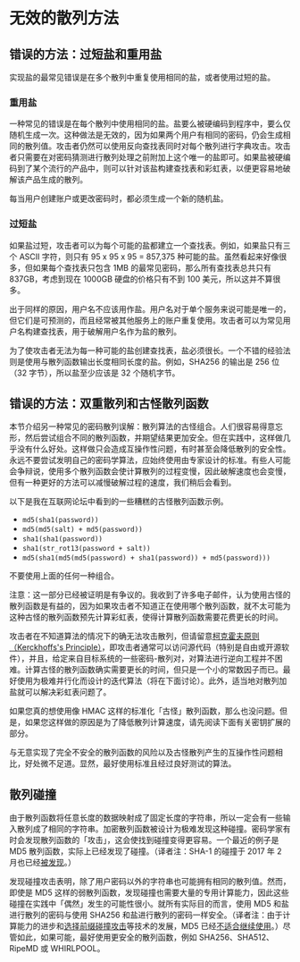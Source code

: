 # 无效的散列方法

## 错误的方法：过短盐和重用盐

实现盐的最常见错误是在多个散列中重复使用相同的盐，或者使用过短的盐。

### 重用盐

一种常见的错误是在每个散列中使用相同的盐。盐要么被硬编码到程序中，要么仅随机生成一次。这种做法是无效的，因为如果两个用户有相同的密码，仍会生成相同的散列值。攻击者仍然可以使用反向查找表同时对每个散列进行字典攻击。攻击者只需要在对密码猜测进行散列处理之前附加上这个唯一的盐即可。如果盐被硬编码到了某个流行的产品中，则可以针对该盐构建查找表和彩虹表，以便更容易地破解该产品生成的散列。

每当用户创建账户或更改密码时，都必须生成一个新的随机盐。

### 过短盐

如果盐过短，攻击者可以为每个可能的盐都建立一个查找表。例如，如果盐只有三个 ASCII 字符，则只有 95 x 95 x 95 = 857,375 种可能的盐。虽然看起来好像很多，但如果每个查找表只包含 1MB 的最常见密码，那么所有查找表总共只有 837GB，考虑到现在 1000GB 硬盘的价格只有不到 100 美元，所以这并不算很多。

出于同样的原因，用户名不应该用作盐。用户名对于单个服务来说可能是唯一的，但它们是可预测的，而且经常被其他服务上的账户重复使用。攻击者可以为常见用户名构建查找表，用于破解用户名作为盐的散列。

为了使攻击者无法为每一种可能的盐创建查找表，盐必须很长。一个不错的经验法则是使用与散列函数输出长度相同长度的盐。例如，SHA256 的输出是 256 位（32 字节），所以盐至少应该是 32 个随机字节。

## 错误的方法：双重散列和古怪散列函数

本节介绍另一种常见的密码散列误解：散列算法的古怪组合。人们很容易得意忘形，然后尝试组合不同的散列函数，并期望结果更加安全。但在实践中，这样做几乎没有什么好处。这样做只会造成互操作性问题，有时甚至会降低散列的安全性。永远不要尝试发明自己的密码学算法，应始终使用由专家设计的标准。有些人可能会争辩说，使用多个散列函数会使计算散列的过程变慢，因此破解速度也会变慢，但有一种更好的方法可以减慢破解过程的速度，我们稍后会看到。

以下是我在互联网论坛中看到的一些糟糕的古怪散列函数示例。

* `md5(sha1(password))`
* `md5(md5(salt) + md5(password))`
* `sha1(sha1(password))`
* `sha1(str_rot13(password + salt))`
* `md5(sha1(md5(md5(password) + sha1(password)) + md5(password)))`

不要使用上面的任何一种组合。

注意：这一部分已经被证明是有争议的。我收到了许多电子邮件，认为使用古怪的散列函数是有益的，因为如果攻击者不知道正在使用哪个散列函数，就不太可能为这种古怪的散列函数预先计算彩虹表，使得计算散列函数需要花费更长的时间。

攻击者在不知道算法的情况下的确无法攻击散列，但请留意[柯克霍夫原则（Kerckhoffs's Principle）](https://en.wikipedia.org/wiki/Kerckhoffs%27s_principle)，即攻击者通常可以访问源代码（特别是自由或开源软件），并且，给定来自目标系统的一些密码-散列对，对算法进行逆向工程并不困难。计算古怪的散列函数确实需要更长的时间，但只是一个小的常数因子而已。最好使用为极难并行化而设计的迭代算法（将在下面讨论）。此外，适当地对散列加盐就可以解决彩虹表问题了。

如果您真的想使用像 HMAC 这样的标准化「古怪」散列函数，那么也没问题。但是，如果您这样做的原因是为了降低散列计算速度，请先阅读下面有关密钥扩展的部分。

与无意实现了完全不安全的散列函数的风险以及古怪散列产生的互操作性问题相比，好处微不足道。显然，最好使用标准且经过良好测试的算法。

## 散列碰撞

由于散列函数将任意长度的数据映射成了固定长度的字符串，所以一定会有一些输入散列成了相同的字符串。加密散列函数被设计为极难发现这种碰撞。密码学家有时会发现散列函数的「攻击」，这会使找到碰撞变得更容易。一个最近的例子是 MD5 散列函数，实际上已经发现了碰撞。（译者注：SHA-1 的碰撞于 2017 年 2 月也已经[被发现](https://shattered.io/)。）

发现碰撞攻击表明，除了用户密码以外的字符串也可能拥有相同的散列值。然而，即使是 MD5 这样的弱散列函数，发现碰撞也需要大量的专用计算能力，因此这些碰撞在实践中「偶然」发生的可能性很小。就所有实际目的而言，使用 MD5 和盐进行散列的密码与使用 SHA256 和盐进行散列的密码一样安全。（译者注：由于计算能力的进步和[选择前缀碰撞攻击](https://en.wikipedia.org/wiki/Collision_attack#Chosen-prefix_collision_attack)等技术的发展，MD5 已经[不适合继续使用](https://en.wikipedia.org/wiki/MD5#Security)。）尽管如此，如果可能，最好使用更安全的散列函数，例如 SHA256、SHA512、RipeMD 或 WHIRLPOOL。
